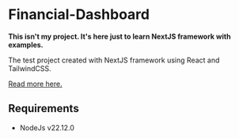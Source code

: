 # Financial-Dashboard

**This isn't my project. It's here just to learn NextJS framework with examples.**

The test project created with NextJS framework using React and TailwindCSS.

[Read more here.](https://nextjs.org/learn/dashboard-app/getting-started)

## Requirements

* NodeJs v22.12.0
